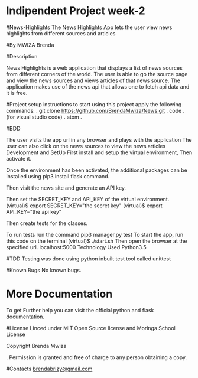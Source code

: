 # Indipendent Project week-2
#News-Highlights
The News Highlights App lets the user view news highlights from different sources and articles

#By MWIZA Brenda

#Description

News Highlights is a web application that displays a list of news sources from different corners of the world. The user is able to go the source page and view the news sources and views articles of that news source. The application makes use of the news api that allows one to fetch api data and it is free.

#Project setup instructions
to start using this project apply the following commands: . git clone https://github.com/BrendaMwiza/News.git . code .(for visual studio code) . atom .



#BDD

The user visits the app url in any browser and plays with the application
The user can also click on the news sources to view the news articles
Development and SetUp
First install and setup the virtual environment,
Then activate it.

Once the environment has been activated, the additional packages can be installed using pip3 install flask command.
   
Then visit the news site and generate an API key.

Then set the SECRET_KEY and API_KEY of the virtual environment.
    (virtual)$ export SECRET_KEY="the secret key"
    (virtual)$ export API_KEY="the api key"

Then create tests for the classes.

To run tests run the command pip3 manager.py test
To start the app, run this code on the terminal (virtual)$ ./start.sh
Then open the browser at the specified url.
localhost:5000 
Technology Used
Python3.5

#TDD
Testing was done using python inbuilt test tool called unittest

#Known Bugs
No known bugs.

# More Documentation
To get Further help you can visit the official python and flask documentation.

#License
Linced under
MIT Open Source license and Moringa School License

Copyright Brenda Mwiza

. Permission is granted and free of charge to any person obtaining a copy.

#Contacts
brendabrizy@gmail.com    